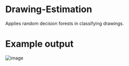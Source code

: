# Drawing-Estimation
Applies random decision forests in classifying drawings.

# Example output
![image](https://github.com/Nam-HP/Drawing-Estimation/blob/main/Animal%20Guesser%20-%20Real%20drawings/final_predictions.png)
